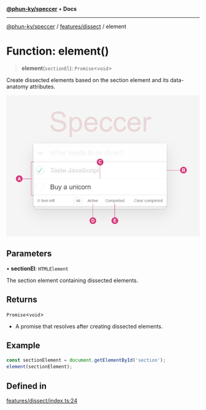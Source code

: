 [**@phun-ky/speccer**](../../../README.md) • **Docs**

***

[@phun-ky/speccer](../../../README.md) / [features/dissect](../README.md) / element

# Function: element()

> **element**(`sectionEl`): `Promise`\<`void`\>

Create dissected elements based on the section element and its data-anatomy attributes.

![dissect](https://github.com/phun-ky/speccer/blob/main/public/anatomy.png?raw=true)

## Parameters

• **sectionEl**: `HTMLElement`

The section element containing dissected elements.

## Returns

`Promise`\<`void`\>

- A promise that resolves after creating dissected elements.

## Example

```ts
const sectionElement = document.getElementById('section');
element(sectionElement);
```

## Defined in

[features/dissect/index.ts:24](https://github.com/phun-ky/speccer/blob/main/src/features/dissect/index.ts#L24)

